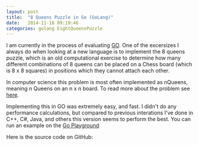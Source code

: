 ```yaml
---
layout: post
title:  "8 Queens Puzzle in Go (GoLang)"
date:   2014-11-18 09:19:46
categories: golang EightQueensPuzzle
---
```


I am currently in the process of evaluating [GO](http://golang.org).  One of the excersizes I always do when looking at a new language is to implement the 8 queens puzzle, which is an old computational exercise to determine how many different combinations of 8 queens can be placed on a Chess board (which is 8 x 8 squares) in positions which they cannot attach each other.  

In computer science this problem is most often implemented as nQueens, meaning n Queens on an n x n board.  To read more about the problem see [here](http://en.wikipedia.org/wiki/Eight_queens_puzzle).

Implementing this in GO was extremely easy, and fast.  I didn't do any performance calculations, but compared to previous interations I've done in C++, C#, Java, and others this version seems to perform the best.  You can run an example on the [Go Playground](http://play.golang.org/p/9fJhbkQj8c)


Here is the source code on GitHub: 

<script src="https://gist.github.com/caseylmanus/df10ad3457b916c32373.js"></script>